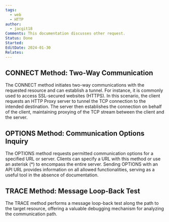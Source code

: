 ```yaml
---
tags:
  - web
  - HTTP
author:
  - jacgit18
Comments: This documentation discusses other request.
Status: Done
Started: 
EditDate: 2024-01-30
Relates:
---
```

## **CONNECT Method: Two-Way Communication**

The CONNECT method initiates two-way communications with the requested resource and can establish a tunnel. For instance, it is commonly used to access SSL-secured websites (HTTPS). In this scenario, the client requests an HTTP Proxy server to tunnel the TCP connection to the intended destination. The server then establishes the connection on behalf of the client, maintaining proxying of the TCP stream between the client and the server.

## **OPTIONS Method: Communication Options Inquiry**

The OPTIONS method requests permitted communication options for a specified URL or server. Clients can specify a URL with this method or use an asterisk (\*) to encompass the entire server. Sending OPTIONS with an API URL provides information on all allowed functionalities, serving as a useful tool in the absence of documentation.

## **TRACE Method: Message Loop-Back Test**

The TRACE method performs a message loop-back test along the path to the target resource, offering a valuable debugging mechanism for analyzing the communication path.